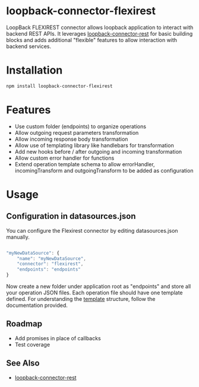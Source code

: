 # loopback-connector-flexirest

LoopBack FLEXIREST connector allows loopback application to interact with backend REST APIs. It leverages [loopback-connector-rest] for basic building blocks and adds additional "flexible" features to allow interaction with backend services.

# Installation

```sh
npm install loopback-connector-flexirest
```

# Features

- Use custom folder (endpoints) to organize operations
- Allow outgoing request parameters transformation
- Allow incoming response body transformation
- Allow use of templating library like handlebars for transformation
- Add new hooks before / after outgoing and incoming transformation
- Allow custom error handler for functions
- Extend operation template schema to allow errorHandler, incomingTransform and outgoingTransform to be added as configuration


# Usage

## Configuration in datasources.json

You can configure the Flexirest connector by editing datasources.json manually.
```js

"myNewDataSource": {
    "name": "myNewDataSource",
    "connector": "flexirest",
    "endpoints": "endpoints"
}

```
Now create a new folder under application root as "endpoints" and store all your operation JSON files. Each operation file should have one template defined. For understanding the [template] structure, follow the documentation provided.

Roadmap
--------------------------

- Add promises in place of callbacks
- Test coverage

See Also
--------------------------

- [loopback-connector-rest][loopback-connector-rest]

[template]: https://docs.strongloop.com/display/public/LB/REST+connector#RESTconnector-Definingacustommethodusingatemplate
[loopback-connector-rest]: https://docs.strongloop.com/display/public/LB/REST+connector
